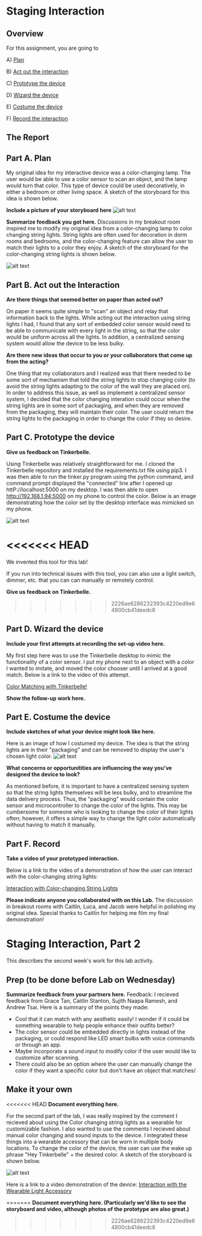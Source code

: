 

# Staging Interaction

## Overview
For this assignment, you are going to 

A) [Plan](#part-a-plan) 

B) [Act out the interaction](#part-b-act-out-the-interaction) 

C) [Prototype the device](#part-c-prototype-the-device)

D) [Wizard the device](#part-d-wizard-the-device) 

E) [Costume the device](#part-e-costume-the-device)

F) [Record the interaction](#part-f-record)

## The Report
## Part A. Plan 

My original idea for my interactive device was a color-changing lamp. The user would be able to use a color sensor to scan an object, and the lamp would turn that color. This type of device could be used decoratively, in either a bedroom or other living space. A sketch of the storyboard for this idea is shown below.

**Include a picture of your storyboard here**
![alt text](https://github.com/priyakatt/Interactive-Lab-Hub/blob/Spring2021/Lab%201/storyboard1.jpg
 "Color-changing Lamp")


**Summarize feedback you got here.**
Discussions in my breakout room inspired me to modify my original idea from a color-changing lamp to color changing string lights. String lights are often used for decoration in dorm rooms and bedrooms, and the color-changing feature can allow the user to match their lights to a color they enjoy. A sketch of the storyboard for the color-changing string lights is shown below.

![alt text](https://github.com/priyakatt/Interactive-Lab-Hub/blob/Spring2021/Lab%201/storyboard2.jpg
 "Color-changing String Lights")

## Part B. Act out the Interaction

**Are there things that seemed better on paper than acted out?**

On paper it seems quite simple to "scan" an object and relay that information back to the lights. While acting out the interaction using string lights I had, I found that any sort of embedded color sensor would need to be able to communicate with every light in the string, so that the color would be uniform across all the lights. In addition, a centralized sensing system would allow the device to be less bulky. 

**Are there new ideas that occur to you or your collaborators that come up from the acting?**

One thing that my collaborators and I realized was that there needed to be some sort of mechanism that told the string lights to stop changing color (to avoid the string lights adapting to the color of the wall they are placed on). In order to address this issue, as well as implement a centralized sensor system, I decided that the color changing interation could occur when the string lights are in some sort of packaging, and when they are removed from the packaging, they will maintain their color. The user could return the string lights to the packaging in order to change the color if they so desire. 

## Part C. Prototype the device

**Give us feedback on Tinkerbelle.**

Using Tinkerbelle was relatively straightforward for me. I cloned the Tinkerbelle repository and installed the requirements.txt file using pip3. I was then able to run the tinker.py program using the python command, and command prompt displayed the "connected" line after I opened up httP://localhost:5000 on my desktop. I was then able to open http://192.168.1.94:5000 on my phone to control the color. Below is an image demonstrating how the color set by the desktop interface was mimicked on my phone.

![alt text](https://github.com/priyakatt/Interactive-Lab-Hub/blob/Spring2021/Lab%201/tinkerbelle_pink.jpg
 "Tinkerbelle in action")

<<<<<<< HEAD
=======
We invented this tool for this lab! 

If you run into technical issues with this tool, you can also use a light switch, dimmer, etc. that you can can manually or remotely control.

**Give us feedback on Tinkerbelle.**
>>>>>>> 2226ae6286232393c4220ed9e64800cb41deedc8

## Part D. Wizard the device

**Include your first attempts at recording the set-up video here.**

My first step here was to use the Tinkerbelle desktop to mimic the functionality of a color sensor. I put my phone next to an object with a color I wanted to imitate, and moved the color chooser until I arrived at a good match. Below is a link to the video of this attempt.

[Color Matching with Tinkerbelle!](https://www.youtube.com/watch?v=0xtSLiDrbS4)

**Show the follow-up work here.**

## Part E. Costume the device


**Include sketches of what your device might look like here.**

Here is an image of how I costumed my device. The idea is that the string lights are in their "packaging" and can be removed to display the user's chosen light color.
![alt text](https://github.com/priyakatt/Interactive-Lab-Hub/blob/Spring2021/Lab%201/costume.jpg
 "Costume")

**What concerns or opportunitities are influencing the way you've designed the device to look?**

As mentioned before, it is important to have a centralized sensing system so that the string lights themselves will be less bulky, and to streamline the data delivery process. Thus, the "packaging" would contain the color sensor and microcontroller to change the color of the lights. This may be cumbersome for someone who is looking to change the color of their lights often; however, it offers a simple way to change the light color automatically without having to match it manually. 


## Part F. Record

**Take a video of your prototyped interaction.**

Below is a link to the video of a demonstration of how the user can interact with the color-changing string lights:

[Interaction with Color-changing String Lights](https://www.youtube.com/watch?v=3Z6kAyGkxHI)

**Please indicate anyone you collaborated with on this Lab.**
The discussion in breakout rooms with Caitlin, Luca, and Jacob were helpful in polishing my original idea. Special thanks to Caitlin for helping me film my final demonstration!

# Staging Interaction, Part 2 

This describes the second week's work for this lab activity.


## Prep (to be done before Lab on Wednesday)

**Summarize feedback from your partners here.**
Feedback:
I recieved feedback from Grace Tan, Caitlin Stanton, Sujith Naapa Ramesh, and Andrew Tsai. Here is a summary of the points they made:
- Cool that it can match with any aesthetic easily! I wonder if it could be something wearable to help people enhance their outfits better?
- The color sensor could be embedded directly in lights instead of the packaging, or could respond like LED smart bulbs with voice commands or through an app.
- Maybe incorporate a sound input to modify color if the user would like to customize after scanning.
- There could also be an option where the user can manually change the color if they want a specific color but don't have an object that matches/


## Make it your own

<<<<<<< HEAD
**Document everything here.**

For the second part of the lab, I was really inspired by the comment I recieved about using the Color changing string lights as a wearable for customizable fashion. I also wanted to use the comments I recieved about manual color changing and sound inputs to the device. I integrated these things into a wearable accessory that can be worn in multiple body locations. To change the color of the device, the user can use the wake up phrase "Hey Tinkerbelle" + the desired color.
A sketch of the storyboard is shown below.

![alt text](https://github.com/priyakatt/Interactive-Lab-Hub/blob/Spring2021/Lab%201/storyboard3.jpg
 "Color-changing Wearable")
 
 Here is a link to a video demonstration of the device:
 [Interaction with the Wearable Light Accessory](https://www.youtube.com/watch?v=BNH44TWR2XA)

=======
**Document everything here. (Particularly we'd like to see the storyboard and video, although photos of the prototype are also great.)**
>>>>>>> 2226ae6286232393c4220ed9e64800cb41deedc8
